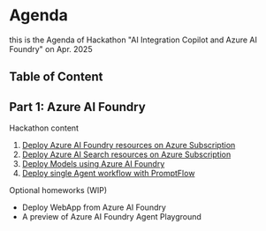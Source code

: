# Agenda 

this is the Agenda of Hackathon "AI Integration Copilot and Azure AI Foundry" on Apr. 2025

## Table of Content

## Part 1: Azure AI Foundry
Hackathon content
1. [Deploy Azure AI Foundry resources on Azure Subscription](./docs/01%20GetStarted.md)
2. [Deploy Azure AI Search resources on Azure Subscription](./docs/02%20AISearch.md)
3. [Deploy Models using Azure AI Foundry](./docs/03%20DeployModels.md)
4. [Deploy single Agent workflow with PromptFlow](./docs/04%20SingleAgentFlow.md)

Optional homeworks (WIP)
* Deploy WebApp from Azure AI Foundry
* A preview of Azure AI Foundry Agent Playground

